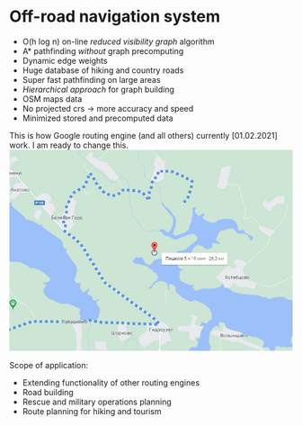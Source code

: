 # Off-road navigation system
- O(h log n) on-line _reduced visibility graph_ algorithm
- A* pathfinding _without_ graph precomputing
- Dynamic edge weights
- Huge database of hiking and country roads
- Super fast pathfinding on large areas
- _Hierarchical approach_ for graph building
- OSM maps data
- No projected crs -> more accuracy and speed
- Minimized stored and precomputed data

This is how Google routing engine (and all others) currently [01.02.2021] work. I am ready to change this.
![](maps/Google_maps.png)

Scope of application:
- Extending functionality of other routing engines  
- Road building  
- Rescue and military operations planning  
- Route planning for hiking and tourism  
